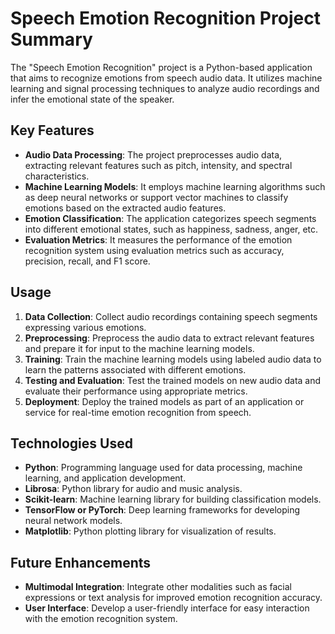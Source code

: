 # Speech Emotion Recognition Project Summary

The "Speech Emotion Recognition" project is a Python-based application that aims to recognize emotions from speech audio data. It utilizes machine learning and signal processing techniques to analyze audio recordings and infer the emotional state of the speaker.

## Key Features

- **Audio Data Processing**: The project preprocesses audio data, extracting relevant features such as pitch, intensity, and spectral characteristics.
- **Machine Learning Models**: It employs machine learning algorithms such as deep neural networks or support vector machines to classify emotions based on the extracted audio features.
- **Emotion Classification**: The application categorizes speech segments into different emotional states, such as happiness, sadness, anger, etc.
- **Evaluation Metrics**: It measures the performance of the emotion recognition system using evaluation metrics such as accuracy, precision, recall, and F1 score.

## Usage

1. **Data Collection**: Collect audio recordings containing speech segments expressing various emotions.
2. **Preprocessing**: Preprocess the audio data to extract relevant features and prepare it for input to the machine learning models.
3. **Training**: Train the machine learning models using labeled audio data to learn the patterns associated with different emotions.
4. **Testing and Evaluation**: Test the trained models on new audio data and evaluate their performance using appropriate metrics.
5. **Deployment**: Deploy the trained models as part of an application or service for real-time emotion recognition from speech.

## Technologies Used

- **Python**: Programming language used for data processing, machine learning, and application development.
- **Librosa**: Python library for audio and music analysis.
- **Scikit-learn**: Machine learning library for building classification models.
- **TensorFlow or PyTorch**: Deep learning frameworks for developing neural network models.
- **Matplotlib**: Python plotting library for visualization of results.

## Future Enhancements

- **Multimodal Integration**: Integrate other modalities such as facial expressions or text analysis for improved emotion recognition accuracy.
- **User Interface**: Develop a user-friendly interface for easy interaction with the emotion recognition system.
